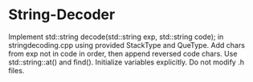 # String-Decoder
Implement std::string decode(std::string exp, std::string code); in stringdecoding.cpp using provided StackType and QueType. Add chars from exp not in code in order, then append reversed code chars. Use std::string::at() and find(). Initialize variables explicitly. Do not modify .h files.
